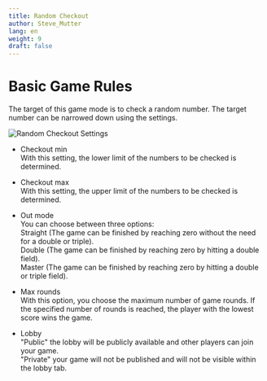 ```yaml
---
title: Random Checkout
author: Steve_Mutter
lang: en
weight: 9
draft: false
---
```


# Basic Game Rules

The target of this game mode is to check a random number. The target number can be narrowed down using the settings.

![Random Checkout Settings](/game-settings/images/randomcheckout.png)

- Checkout min </br>
With this setting, the lower limit of the numbers to be checked is determined.

- Checkout max </br>
With this setting, the upper limit of the numbers to be checked is determined.

- Out mode </br>
You can choose between three options: </br>
Straight (The game can be finished by reaching zero without the need for a double or triple). </br>
Double (The game can be finished by reaching zero by hitting a double field). </br>
Master (The game can be finished by reaching zero by hitting a double or triple field).

- Max rounds </br>
With this option, you choose the maximum number of game rounds. If the specified number of rounds is reached, the player with the lowest score wins the game.

- Lobby </br>
"Public" the lobby will be publicly available and other players can join your game. </br>
"Private" your game will not be published and will not be visible within the lobby tab. </br>